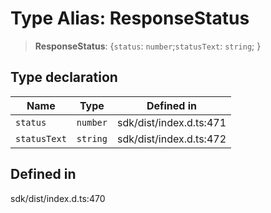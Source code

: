 # Type Alias: ResponseStatus

> **ResponseStatus**: \{`status`: `number`;`statusText`: `string`; \}

## Type declaration

| Name | Type | Defined in |
| ------ | ------ | ------ |
| `status` | `number` | sdk/dist/index.d.ts:471 |
| `statusText` | `string` | sdk/dist/index.d.ts:472 |

## Defined in

sdk/dist/index.d.ts:470
